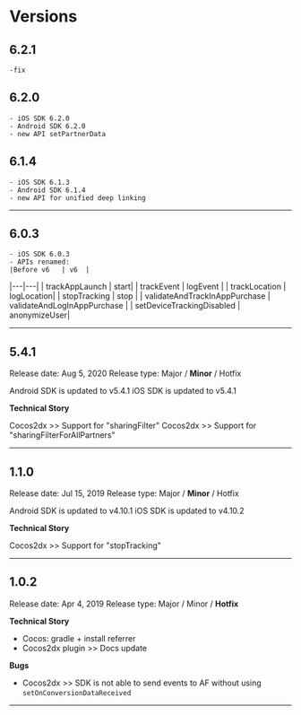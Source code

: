 # Versions

## 6.2.1
    -fix 

## 6.2.0
    - iOS SDK 6.2.0
    - Android SDK 6.2.0
    - new API setPartnerData

## 6.1.4
    - iOS SDK 6.1.3
    - Android SDK 6.1.4
    - new API for unified deep linking
   
----------

## 6.0.3
    - iOS SDK 6.0.3
    - APIs renamed:
    |Before v6   | v6  |
|---|---|
| trackAppLaunch | start|
| trackEvent  | logEvent  |
| trackLocation | logLocation|
| stopTracking  | stop  |
| validateAndTrackInAppPurchase  | validateAndLogInAppPurchase  |
| setDeviceTrackingDisabled | anonymizeUser|

----------

## 5.4.1

Release date: Aug 5, 2020
Release type: Major / **Minor** / Hotfix

Android SDK is updated to v5.4.1
iOS SDK is updated to v5.4.1

 **Technical Story**

Cocos2dx >> Support for "sharingFilter"
Cocos2dx >> Support for "sharingFilterForAllPartners"

----------

## 1.1.0

Release date: Jul 15, 2019
Release type: Major / **Minor** / Hotfix

Android SDK is updated to v4.10.1
iOS SDK is updated to v4.10.2

 **Technical Story**

Cocos2dx >> Support for "stopTracking"

----------


## 1.0.2

Release date: Apr 4, 2019
Release type: Major / Minor / **Hotfix**

 **Technical Story**
- Cocos: gradle + install referrer
- Cocos2dx plugin >> Docs update

**Bugs**
 - Cocos2dx >> SDK is not able to send events to AF without using `setOnConversionDataReceived`


----------
